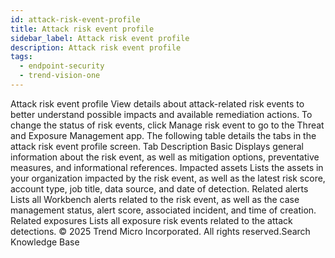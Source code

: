 ```yaml
---
id: attack-risk-event-profile
title: Attack risk event profile
sidebar_label: Attack risk event profile
description: Attack risk event profile
tags:
  - endpoint-security
  - trend-vision-one
---
```


 Attack risk event profile View details about attack-related risk events to better understand possible impacts and available remediation actions. To change the status of risk events, click Manage risk event to go to the Threat and Exposure Management app. The following table details the tabs in the attack risk event profile screen. Tab Description Basic Displays general information about the risk event, as well as mitigation options, preventative measures, and informational references. Impacted assets Lists the assets in your organization impacted by the risk event, as well as the latest risk score, account type, job title, data source, and date of detection. Related alerts Lists all Workbench alerts related to the risk event, as well as the case management status, alert score, associated incident, and time of creation. Related exposures Lists all exposure risk events related to the attack detections. © 2025 Trend Micro Incorporated. All rights reserved.Search Knowledge Base